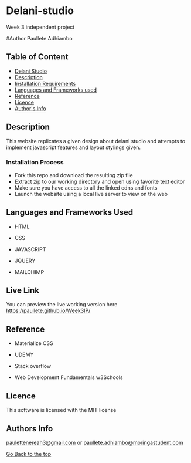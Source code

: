 # Delani-studio
Week 3 independent project

#Author
Paullete Adhiambo

## Table of Content

+ [Delani Studio](#delani-studio)
+ [Description](#Description)
+ [Installation Requirements](#Installation)
+ [Languages and Frameworks used](#Languages-used)
+ [Reference](#reference)
+ [Licence](#licence)
+ [Author's Info](#author-Info)

## Description
This website replicates a given design about delani studio and attempts to implement javascript features and layout stylings given.

### Installation Process

- Fork this repo and download the resulting zip file
- Extract zip to our working directory and open using favorite text editor
- Make sure you have access to all the linked cdns and fonts 
- Launch the website using a local live server to view on the web

## Languages and Frameworks Used
* HTML 

* CSS

* JAVASCRIPT 

* JQUERY 

* MAILCHIMP 

## Live Link

You can preview the live working version here
https://paullete.github.io/Week3IP/

## Reference
* Materialize CSS

* UDEMY

* Stack overflow

* Web Development Fundamentals w3Schools

## Licence

This software is licensed with the MIT license

## Authors Info
paulettenereah3@gmail.com or paullete.adhiambo@moringastudent.com


[Go Back to the top](#delani-studio)
